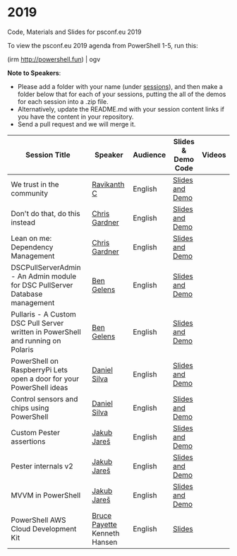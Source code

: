 # 2019
Code, Materials and Slides for psconf.eu 2019

To view the psconf.eu 2019 agenda from PowerShell 1-5, run this:

(irm http://powershell.fun)  | ogv

**Note to Speakers**:

- Please add a folder with your name (under [sessions](<https://github.com/psconfeu/2019/tree/master/sessions>)), and then make a folder below that for each of your sessions, putting the all of the demos for each session into a .zip file.
- Alternatively, update the README.md with your session content links if you have the content in your repository.
- Send a pull request and we will merge it.

| Session Title  | Speaker | Audience | Slides & Demo Code | Videos |
| ------------- | ------------- | ------------- | -------------------------- | ------------- |
| We trust in the community| [Ravikanth C](https://github.com/rchaganti) | English | [Slides and Demo](https://github.com/psconfeu/2019/blob/master/sessions/Ravikanth%20Chaganti/01-WeTrustInTheCommunity.zip)
| Don't do that, do this instead| [Chris Gardner](https://github.com/chrislgardner) | English | [Slides and Demo](https://github.com/ChrisLGardner/presentations/tree/master/2019-06-PSConfEU/DontDoThat)|
| Lean on me: Dependency Management | [Chris Gardner](https://github.com/chrislgardner) | English | [Slides and Demo](https://github.com/ChrisLGardner/presentations/tree/master/2019-06-PSConfEU/LeanOnMe)|
| DSCPullServerAdmin - An Admin module for DSC PullServer Database management | [Ben Gelens](https://github.com/bgelens) | English | [Slides and Demo](https://github.com/bgelens/PSConfEU2019S01)|
| Pullaris - A Custom DSC Pull Server written in PowerShell and running on Polaris | [Ben Gelens](https://github.com/bgelens) | English | [Slides and Demo](https://github.com/bgelens/PSConfEU2019S02)|
| PowerShell on RaspberryPi Lets open a door for your PowerShell ideas | [Daniel Silva](https://github.com/DanielSSilva)| English | [Slides and Demo](https://github.com/tree/master/sessions/Daniel%20Silva/PowerShell%20on%20RaspberryPi%20Lets%20open%20a%20door%20for%20your%20PowerShell%20ideas)|
| Control sensors and chips using PowerShell | [Daniel Silva](https://github.com/DanielSSilva)| English | [Slides and Demo](https://github.com/tree/master/sessions/Daniel%20Silva/Control%20sensors%20and%20chips%20using%20PowerShell.zip)|
| Custom Pester assertions | [Jakub Jareš](https://twitter.com/nohwnd) | English | [Slides and Demo](https://github.com/nohwnd/presentations/tree/master/2019-06-psconfeu/Custom%20Pester%20assertions) |
| Pester internals v2 | [Jakub Jareš](https://twitter.com/nohwnd) | English | [Slides and Demo](https://github.com/nohwnd/presentations/tree/master/2019-06-psconfeu/Pester%20internals%20v2) |
| MVVM in PowerShell | [Jakub Jareš](https://twitter.com/nohwnd) | English | [Slides and Demo](https://github.com/nohwnd/presentations/tree/master/2019-06-psconfeu/MVVM%20in%20PowerShell) |
| PowerShell AWS Cloud Development Kit | [Bruce Payette](https://github.com/bpayette) Kenneth Hansen| English | [Slides](https://github.com/bpayette/psconfeu2019/blob/master/payette_hansen_psconfeu19.pptx)|
